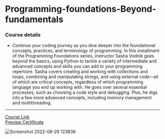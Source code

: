 # Programming-foundations-Beyond-fundamentals
### Course details
- Continue your coding journey as you dive deeper into the foundational concepts, practices, and terminology of programming. In this installment of the Programming Foundations series, instructor Sasha Vodnik goes beyond the basics, using Python to tackle a variety of intermediate and advanced concepts and skills you can add to your programming repertoire. Sasha covers creating and working with collections and loops, combining and manipulating strings, and using external code—all of which are critical concepts, regardless of which programming language you end up working with. He goes over several essential processes, such as choosing a code style and debugging. Plus, he digs into a few more advanced concepts, including memory management and multithreading.
---
[Course Link](https://www.linkedin.com/learning/programming-foundations-beyond-the-fundamentals/?resume=false)
<br>[Preview Certificate](https://www.notion.so/02-Programming-Foundations-Beyond-the-Fundamentals-de6de97c533b4ca1ae8cebf0fcea9864)


![Screenshot 2022-08-29 123836](https://user-images.githubusercontent.com/91760639/187185230-93d5b53f-9c81-401a-ac33-7d4ee4946fc5.jpg)
